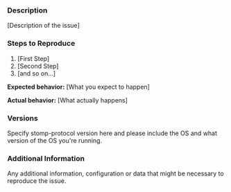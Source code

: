### Description

[Description of the issue]

### Steps to Reproduce

1. [First Step]
2. [Second Step]
3. [and so on...]

**Expected behavior:** [What you expect to happen]

**Actual behavior:** [What actually happens]

### Versions

Specify stomp-protocol version here and please include the OS and what version of the OS you're running.

### Additional Information

Any additional information, configuration or data that might be necessary to reproduce the issue.
